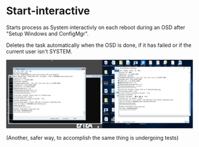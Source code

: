 # Start-interactive
Starts process as System interactivly on each reboot during an OSD after "Setup Windows and ConfigMgr".

Deletes the task automatically when the OSD is done, if it has failed or if the current user isn't SYSTEM.

![alt text](https://raw.githubusercontent.com/MattiasC85/Start-interactive/master/Start-Interactive/start-task.png)

(Another, safer way, to accomplish the same thing is undergoing tests)
